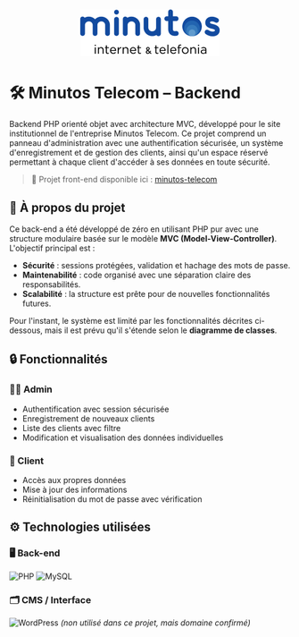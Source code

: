 <h1 align="center">
<img src="assets/img/logo/logo-oficial.png" alt="Logo" width="250px">
</h1>


# 🛠️ Minutos Telecom – Backend

Backend PHP orienté objet avec architecture MVC, développé pour le site institutionnel de l'entreprise Minutos Telecom. Ce projet comprend un panneau d'administration avec une authentification sécurisée, un système d'enregistrement et de gestion des clients, ainsi qu'un espace réservé permettant à chaque client d'accéder à ses données en toute sécurité.

> 🔗 Projet front-end disponible ici : [minutos-telecom](https://github.com/pmgoudet/minutos-telecom)

## 📌 À propos du projet

Ce back-end a été développé de zéro en utilisant PHP pur avec une structure modulaire basée sur le modèle **MVC (Model-View-Controller)**. L'objectif principal est :

- **Sécurité** : sessions protégées, validation et hachage des mots de passe.
- **Maintenabilité** : code organisé avec une séparation claire des responsabilités.
- **Scalabilité** : la structure est prête pour de nouvelles fonctionnalités futures.

Pour l'instant, le système est limité par les fonctionnalités décrites ci-dessous, mais il est prévu qu'il s'étende selon le **diagramme de classes**.

## 🔒 Fonctionnalités

### 👨‍💼 Admin
- Authentification avec session sécurisée
- Enregistrement de nouveaux clients
- Liste des clients avec filtre
- Modification et visualisation des données individuelles

### 👤 Client
- Accès aux propres données
- Mise à jour des informations
- Réinitialisation du mot de passe avec vérification

## ⚙️ Technologies utilisées

### 🖥️ Back-end
![PHP](https://img.shields.io/badge/-PHP-777BB4?logo=php&logoColor=white)
![MySQL](https://img.shields.io/badge/-MySQL-4479A1?logo=mysql&logoColor=white)

### 🗂️ CMS / Interface
![WordPress](https://img.shields.io/badge/-WordPress-21759B?logo=wordpress&logoColor=white) *(non utilisé dans ce projet, mais domaine confirmé)*
